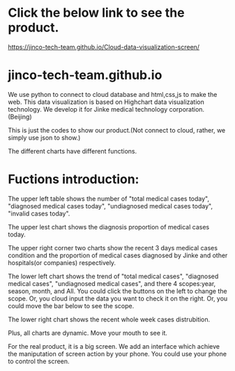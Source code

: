# Click the below link to see the product.
https://jinco-tech-team.github.io/Cloud-data-visualization-screen/

# jinco-tech-team.github.io
We use python to connect to cloud database and html,css,js to make the web. This data visualization is based on Highchart data visualization technology. We develop it for Jinke medical technology corporation.(Beijing)

This is just the codes to show our product.(Not connect to cloud, rather, we simply use json to show.)

The different charts have different functions.

# Fuctions introduction:
The upper left table shows the number of "total medical cases today", "diagnosed medical cases today", "undiagnosed medical cases today", "invalid cases today".

The upper lest chart shows the diagnosis proportion of medical cases today.

The upper right corner two charts show the recent 3 days medical cases condition and the proportion of medical cases diagnosed by Jinke and other hospitals(or companies) respectively.

The lower left chart shows the trend of "total medical cases", "diagnosed medical cases", "undiagnosed medical cases", and there 4 scopes:year, season, month, and All. You could click the buttons on the left to change the scope. Or, you cloud input the data you want to check it on the right. Or, you could move the bar below to see the scope.

The lower right chart shows the recent whole week cases distrubition. 

Plus, all charts are dynamic. Move your mouth to see it.

For the real product, it is a big screen. We add an interface which achieve the maniputation of screen action by your phone. You could use your phone to control the screen. 

